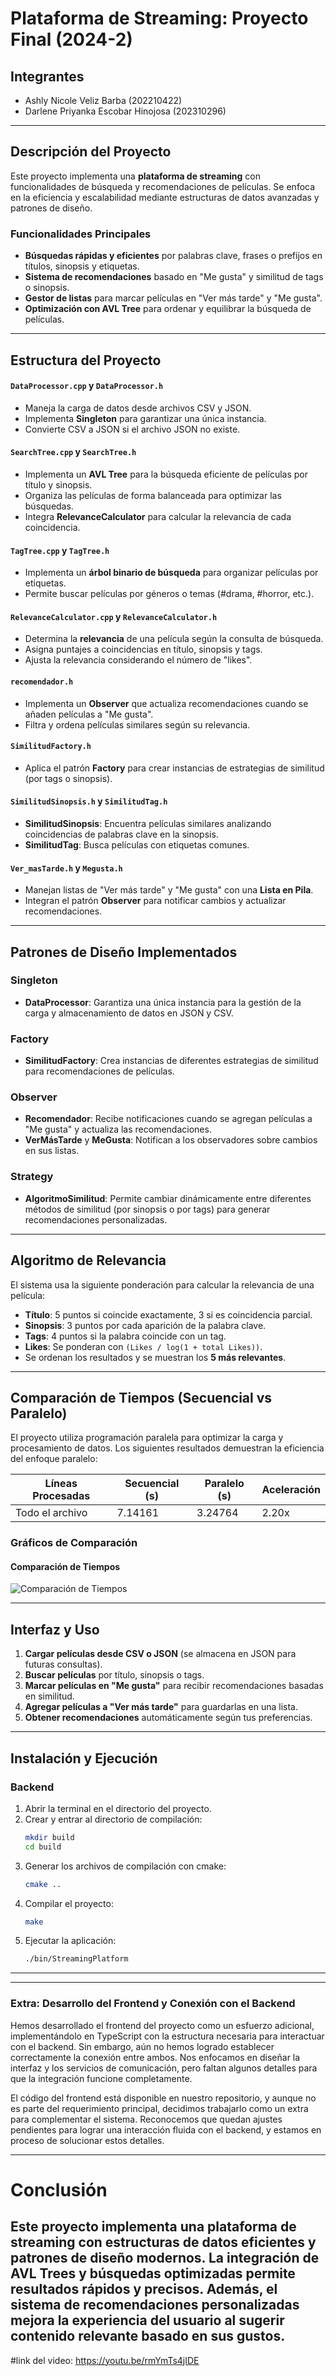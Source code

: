 # Plataforma de Streaming: Proyecto Final (2024-2)

## Integrantes
* Ashly Nicole Veliz Barba (202210422)
* Darlene Priyanka Escobar Hinojosa (202310296)

---

## Descripción del Proyecto
Este proyecto implementa una **plataforma de streaming** con funcionalidades de búsqueda y recomendaciones de películas. Se enfoca en la eficiencia y escalabilidad mediante estructuras de datos avanzadas y patrones de diseño.

### Funcionalidades Principales
- **Búsquedas rápidas y eficientes** por palabras clave, frases o prefijos en títulos, sinopsis y etiquetas.
- **Sistema de recomendaciones** basado en "Me gusta" y similitud de tags o sinopsis.
- **Gestor de listas** para marcar películas en "Ver más tarde" y "Me gusta".
- **Optimización con AVL Tree** para ordenar y equilibrar la búsqueda de películas.

---

## Estructura del Proyecto

#### `DataProcessor.cpp` y `DataProcessor.h`
- Maneja la carga de datos desde archivos CSV y JSON.
- Implementa **Singleton** para garantizar una única instancia.
- Convierte CSV a JSON si el archivo JSON no existe.

#### `SearchTree.cpp` y `SearchTree.h`
- Implementa un **AVL Tree** para la búsqueda eficiente de películas por título y sinopsis.
- Organiza las películas de forma balanceada para optimizar las búsquedas.
- Integra **RelevanceCalculator** para calcular la relevancia de cada coincidencia.

#### `TagTree.cpp` y `TagTree.h`
- Implementa un **árbol binario de búsqueda** para organizar películas por etiquetas.
- Permite buscar películas por géneros o temas (#drama, #horror, etc.).

#### `RelevanceCalculator.cpp` y `RelevanceCalculator.h`
- Determina la **relevancia** de una película según la consulta de búsqueda.
- Asigna puntajes a coincidencias en título, sinopsis y tags.
- Ajusta la relevancia considerando el número de "likes".

#### `recomendador.h`
- Implementa un **Observer** que actualiza recomendaciones cuando se añaden películas a "Me gusta".
- Filtra y ordena películas similares según su relevancia.

#### `SimilitudFactory.h`
- Aplica el patrón **Factory** para crear instancias de estrategias de similitud (por tags o sinopsis).

#### `SimilitudSinopsis.h` y `SimilitudTag.h`
- **SimilitudSinopsis**: Encuentra películas similares analizando coincidencias de palabras clave en la sinopsis.
- **SimilitudTag**: Busca películas con etiquetas comunes.

#### `Ver_masTarde.h` y `Megusta.h`
- Manejan listas de "Ver más tarde" y "Me gusta" con una **Lista en Pila**.
- Integran el patrón **Observer** para notificar cambios y actualizar recomendaciones.
---
## Patrones de Diseño Implementados

### Singleton
- **DataProcessor**: Garantiza una única instancia para la gestión de la carga y almacenamiento de datos en JSON y CSV.

### Factory
- **SimilitudFactory**: Crea instancias de diferentes estrategias de similitud para recomendaciones de películas.

### Observer
- **Recomendador**: Recibe notificaciones cuando se agregan películas a "Me gusta" y actualiza las recomendaciones.
- **VerMásTarde** y **MeGusta**: Notifican a los observadores sobre cambios en sus listas.

### Strategy
- **AlgoritmoSimilitud**: Permite cambiar dinámicamente entre diferentes métodos de similitud (por sinopsis o por tags) para generar recomendaciones personalizadas.

---
## Algoritmo de Relevancia
El sistema usa la siguiente ponderación para calcular la relevancia de una película:
- **Título**: 5 puntos si coincide exactamente, 3 si es coincidencia parcial.
- **Sinopsis**: 3 puntos por cada aparición de la palabra clave.
- **Tags**: 4 puntos si la palabra coincide con un tag.
- **Likes**: Se ponderan con `(Likes / log(1 + total Likes))`.
- Se ordenan los resultados y se muestran los **5 más relevantes**.
---
## Comparación de Tiempos (Secuencial vs Paralelo)

El proyecto utiliza programación paralela para optimizar la carga y procesamiento de datos. Los siguientes resultados demuestran la eficiencia del enfoque paralelo:

| Líneas Procesadas | Secuencial (s) | Paralelo (s) | Aceleración |
|-------------------|----------------|--------------|-------------|
| Todo el archivo   | 7.14161        | 3.24764      | 2.20x       |

### Gráficos de Comparación
#### Comparación de Tiempos
![Comparación de Tiempos](./comparaciónDeTiempos.jpeg)

---
## Interfaz y Uso
1. **Cargar películas desde CSV o JSON** (se almacena en JSON para futuras consultas).
2. **Buscar películas** por título, sinopsis o tags.
3. **Marcar películas en "Me gusta"** para recibir recomendaciones basadas en similitud.
4. **Agregar películas a "Ver más tarde"** para guardarlas en una lista.
5. **Obtener recomendaciones** automáticamente según tus preferencias.
---
## Instalación y Ejecución

### Backend
1. Abrir la terminal en el directorio del proyecto.
2. Crear y entrar al directorio de compilación:
   ```sh
   mkdir build
   cd build
3. Generar los archivos de compilación con cmake:
    ```sh
    cmake ..
4. Compilar el proyecto:
    ```sh
    make
5. Ejecutar la aplicación:
    ```sh
    ./bin/StreamingPlatform
---
---
### Extra: Desarrollo del Frontend y Conexión con el Backend

Hemos desarrollado el frontend del proyecto como un esfuerzo adicional, implementándolo en TypeScript con la estructura necesaria para interactuar con el backend. Sin embargo, aún no hemos logrado establecer correctamente la conexión entre ambos. Nos enfocamos en diseñar la interfaz y los servicios de comunicación, pero faltan algunos detalles para que la integración funcione completamente.

El código del frontend está disponible en nuestro repositorio, y aunque no es parte del requerimiento principal, decidimos trabajarlo como un extra para complementar el sistema. Reconocemos que quedan ajustes pendientes para lograr una interacción fluida con el backend, y estamos en proceso de solucionar estos detalles.

---
# Conclusión
Este proyecto implementa una plataforma de streaming con estructuras de datos eficientes y patrones de diseño modernos. La integración de AVL Trees y búsquedas optimizadas permite resultados rápidos y precisos. Además, el sistema de recomendaciones personalizadas mejora la experiencia del usuario al sugerir contenido relevante basado en sus gustos.
---
#link del video:
https://youtu.be/rmYmTs4jIDE

